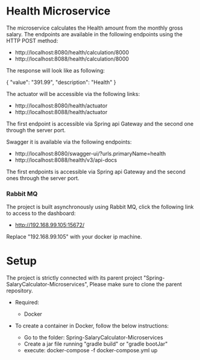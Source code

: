 # Health Microservice

The microservice calculates the Health amount from the monthly gross salary.
The endpoints are available in the following endpoints using the HTTP POST method:

* http://localhost:8080/health/calculation/8000
* http://localhost:8088/health/calculation/8000

The response will look like as following:

{
"value": "391.99",
"description": "Health"
}

The actuator will be accessible via the following links:

* http://localhost:8080/health/actuator
* http://localhost:8088/health/actuator


The first endpoint is accessible via Spring api Gateway and the second one through the server port.

Swagger it is available via the following endpoints:

* http://localhost:8080/swagger-ui/?urls.primaryName=health
* http://localhost:8088/health/v3/api-docs

The first endpoints is accessible via Spring api Gateway and the second ones through the server port.

### Rabbit MQ

The project is built asynchronously using Rabbit MQ, click the following link to access to the dashboard:

* http://192.168.99.105:15672/

Replace "192.168.99.105" with your docker ip machine.

# Setup

The project is strictly connected with its parent project "Spring-SalaryCalculator-Microservices",
Please make sure to clone the parent repository.

* Required:
    * Docker


* To create a container in Docker, follow the below instructions:

    * Go to the folder: Spring-SalaryCalculator-Microservices
    * Create a jar file running "gradle build" or "gradle bootJar"
    * execute: docker-compose -f docker-compose.yml up
